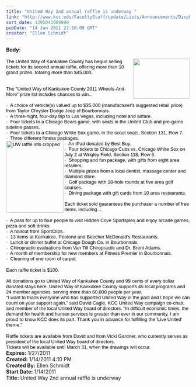 ```yaml
---
title: "United Way 2nd annual raffle is underway "
link: "http://www.kcc.edu/FacultyStaff/update/Lists/Announcements/DispForm.aspx?ID=73"
sort_date: 1295043009000
pubDate: "14 Jan 2011 22:10:09 GMT"
creator: "Ellen Schmidt"
---
```


<div><b>Body:</b> <div class=ExternalClass3B6270A94BD14933BAFBCC837F15CF9B>
<div>
<div style="color:#000000;font-family:Arial,Helvetica,sans-serif" align=left><br><font size=2><img height=109 src="https://origin.ih.constantcontact.com/fs010/1011145214035/img/569.jpg" width=156 align=right border=0>The United Way of Kankakee County has begun selling tickets for its second annual raffle, offering more than 10 grand prizes, totaling more than $45,000.</font></div>
<div style="color:#000000;font-family:Arial,Helvetica,sans-serif" align=left><font size=2><br> </div></font>
<div style="color:#000000;font-family:Arial,Helvetica,sans-serif" align=left><font size=2>The &quot;United Way of Kankakee County 2011 Wheels-And-More&quot; prize list includes chances to win...</font></div><font size=2>
<div style="color:#000000;font-family:Arial,Helvetica,sans-serif" align=left><br>·  A choice of vehicle(s) valued up to $35,000 (manufacturer's suggested retail price) from Taylor Chrysler Dodge Jeep of Bourbonnais.<br>·  A three-night, four-day trip to Las Vegas, including hotel and airfare.<br>·  Four tickets to a Chicago Bears game, with seats in the United Club and pre-game sideline passes.<br>·  Four tickets to a Chicago White Sox game, in the scout seats, Section 131, Row 7.<br>·  Three different fitness packages.<br><img height=197 alt="UW raffle info cropped" src="https://origin.ih.constantcontact.com/fs010/1011145214035/img/654.jpg" width=157 align=left border=0>·  An iPad donated by Best Buy.<br>·  Four tickets to Chicago Cubs vs. Chicago White Sox on July 2 at Wrigley Field, Section 118, Row 6.<br>·  Shopping and fun package, with gifts from eight area retailers.<br>·  Multiple prizes from a local dentist, massage center and diamond store.<br>·  Golf package with 18-hole rounds at five area golf courses.<br>·  Dining package with gift cards from 10 area restaurants.</div>
<div style="color:#000000;font-family:Arial,Helvetica,sans-serif" align=left><br></font><font size=2>Each ticket sold guarantees the purchaser a number of free items, including ...</font></div>
<div style="color:#000000;font-family:Arial,Helvetica,sans-serif" align=left><font size=2><br>·  A pass for up to four people to visit Hidden Cove Sportsplex and enjoy arcade games, pizza and soft drinks. <br>·  A haircut from SportClips.<br>·  13 items at Kankakee, Peotone and Beecher McDonald's Restaurants.<br>·  Lunch or dinner buffet at Chicago Dough Co. in Bourbonnais.<br>·  Chiropractic evaluations from Van Till Chiropractic and Dr. Brent Adams.<br>·  A month of membership for new members at Fitness Premier in Bourbonnais.<br>·  Cleaning of one room of carpet.</font></div>
<div style="color:#000000;font-family:Arial,Helvetica,sans-serif" align=left><font size=2></font> </div>
<div style="color:#000000;font-family:Arial,Helvetica,sans-serif" align=left><font size=2>Each raffle ticket is $100. </font></div>
<div style="color:#000000;font-family:Arial,Helvetica,sans-serif" align=left><font size=2> </div></font>
<div style="color:#000000;font-family:Arial,Helvetica,sans-serif" align=left><font size=2>All donations go to United Way of Kankakee County and 99 cents of every dollar donated stays here. United Way of Kankakee County supports 45 local programs and 24 member agencies, serving more than 60,000 people per year. <br></font></div>
<div style="color:#000000;font-family:Arial,Helvetica,sans-serif" align=left><font size=2>&quot;I want to thank everyone who has supported United Way in the past and I hope we can count on your support again,&quot; said David Cagle, KCC United Way campaign co-chair, and member of the local United Way board of directors. &quot;In difficult economic times, the demand for health and human services is greater than ever in our community. I am proud to know KCC does its part. Thank you in advance for fulfilling the 'Live United' theme.&quot;<br></font></div>
<div style="color:#000000;font-family:Arial,Helvetica,sans-serif" align=left><font size=2></font> </div>
<div style="color:#000000;font-family:Arial,Helvetica,sans-serif" align=left><font size=2>Raffle tickets are available from David and from Vicki Gardner, who currently serves as president of the local United Way board of directors. <br></div></font>
<div style="color:#000000;font-family:Arial,Helvetica,sans-serif" align=left><font size=2>Tickets will be available until March 31, when the drawings will occur.</font></div></div></div></div>
<div><b>Expires:</b> 1/27/2011</div>
<div><b>Created:</b> 1/14/2011 4:10 PM</div>
<div><b>Created By:</b> Ellen Schmidt</div>
<div><b>Start Date:</b> 1/14/2011</div>
<div><b>Title:</b> United Way 2nd annual raffle is underway </div>
